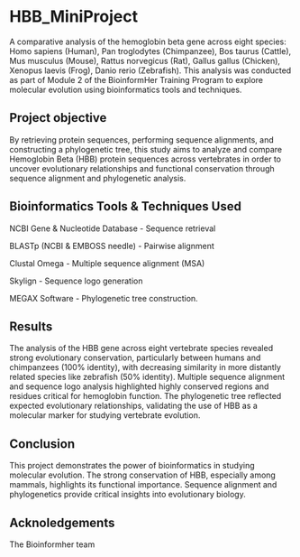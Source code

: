 # HBB_MiniProject
A comparative analysis of the hemoglobin beta gene across eight species:
Homo sapiens (Human),
Pan troglodytes (Chimpanzee),
Bos taurus (Cattle),
Mus musculus (Mouse),
Rattus norvegicus (Rat),
Gallus gallus (Chicken),
Xenopus laevis (Frog),
Danio rerio (Zebrafish).
This analysis was conducted as part of Module 2 of the BioinformHer Training Program to explore molecular evolution using bioinformatics tools and techniques.
## Project objective
By retrieving protein sequences, performing sequence alignments, and constructing a phylogenetic tree, this study aims to analyze and compare Hemoglobin Beta (HBB) protein sequences across vertebrates in order to uncover evolutionary relationships and functional conservation through sequence alignment and phylogenetic analysis.
## Bioinformatics Tools & Techniques Used
NCBI Gene & Nucleotide Database - Sequence retrieval

BLASTp (NCBI & EMBOSS needle) - Pairwise alignment

Clustal Omega - Multiple sequence alignment (MSA)

Skylign - Sequence logo generation

MEGAX Software - Phylogenetic tree construction.
## Results
The analysis of the HBB gene across eight vertebrate species revealed strong evolutionary conservation, particularly between humans and chimpanzees (100% identity), with decreasing similarity in more distantly related species like zebrafish (50% identity). Multiple sequence alignment and sequence logo analysis highlighted highly conserved regions and residues critical for hemoglobin function. The phylogenetic tree reflected expected evolutionary relationships, validating the use of HBB as a molecular marker for studying vertebrate evolution.
## Conclusion
This project demonstrates the power of bioinformatics in studying molecular evolution. The strong conservation of HBB, especially among mammals, highlights its functional importance. Sequence alignment and phylogenetics provide critical insights into evolutionary biology.
## Acknoledgements 
The Bioinformher team 
